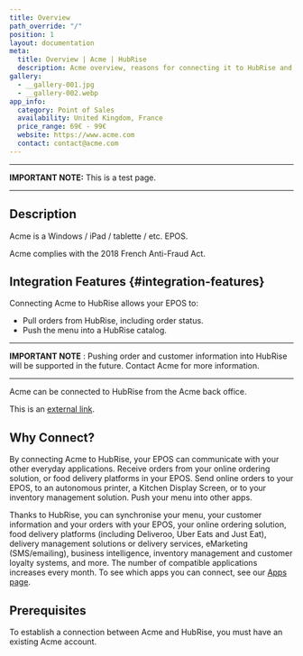 ```yaml
---
title: Overview
path_override: "/"
position: 1
layout: documentation
meta:
  title: Overview | Acme | HubRise
  description: Acme overview, reasons for connecting it to HubRise and summary of integrated features. Synchronise data between your EPOS and your other apps.
gallery:
  - __gallery-001.jpg
  - __gallery-002.webp
app_info:
  category: Point of Sales
  availability: United Kingdom, France
  price_range: 69€ - 99€
  website: https://www.acme.com
  contact: contact@acme.com
---
```


---

**IMPORTANT NOTE:** This is a test page.

---

## Description

Acme is a Windows / iPad / tablette / etc. EPOS.

Acme complies with the 2018 French Anti-Fraud Act.

## Integration Features {#integration-features}

Connecting Acme to HubRise allows your EPOS to:

- Pull orders from HubRise, including order status.
- Push the menu into a HubRise catalog.

---

**IMPORTANT NOTE** : Pushing order and customer information into HubRise will be supported in the future. Contact Acme for more information.

---

Acme can be connected to HubRise from the Acme back office.

This is an [external link](https://www.acme.com).

## Why Connect?

By connecting Acme to HubRise, your EPOS can communicate with your other everyday applications. Receive orders from your online ordering solution, or food delivery platforms in your EPOS. Send online orders to your EPOS, to an autonomous printer, a Kitchen Display Screen, or to your inventory management solution. Push your menu into other apps.

Thanks to HubRise, you can synchronise your menu, your customer information and your orders with your EPOS, your online ordering solution, food delivery platforms (including Deliveroo, Uber Eats and Just Eat), delivery management solutions or delivery services, eMarketing (SMS/emailing), business intelligence, inventory management and customer loyalty systems, and more. The number of compatible applications increases every month. To see which apps you can connect, see our [Apps page](/apps).

## Prerequisites

To establish a connection between Acme and HubRise, you must have an existing Acme account.
